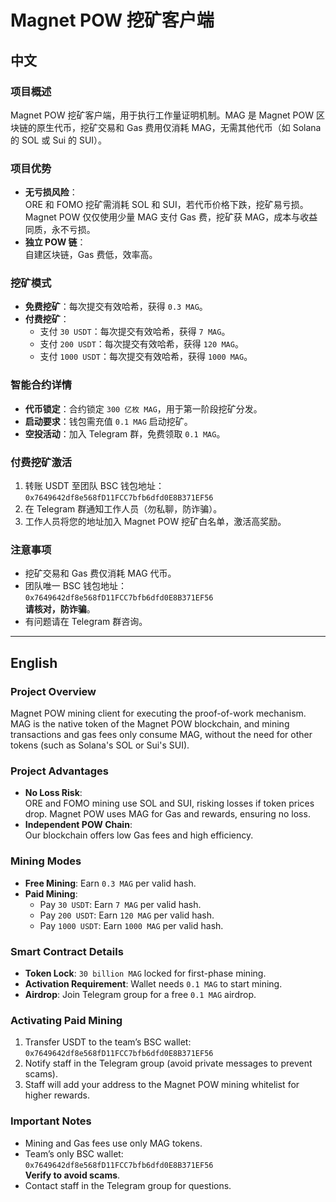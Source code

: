# Magnet POW 挖矿客户端

## 中文

### 项目概述
Magnet POW 挖矿客户端，用于执行工作量证明机制。MAG 是 Magnet POW 区块链的原生代币，挖矿交易和 Gas 费用仅消耗 MAG，无需其他代币（如 Solana 的 SOL 或 Sui 的 SUI）。

### 项目优势
- **无亏损风险**：  
  ORE 和 FOMO 挖矿需消耗 SOL 和 SUI，若代币价格下跌，挖矿易亏损。Magnet POW 仅仅使用少量 MAG 支付 Gas 费，挖矿获 MAG，成本与收益同质，永不亏损。
- **独立 POW 链**：  
  自建区块链，Gas 费低，效率高。

### 挖矿模式
- **免费挖矿**：每次提交有效哈希，获得 `0.3 MAG`。
- **付费挖矿**：
  - 支付 `30 USDT`：每次提交有效哈希，获得 `7 MAG`。
  - 支付 `200 USDT`：每次提交有效哈希，获得 `120 MAG`。
  - 支付 `1000 USDT`：每次提交有效哈希，获得 `1000 MAG`。

### 智能合约详情
- **代币锁定**：合约锁定 `300 亿枚 MAG`，用于第一阶段挖矿分发。
- **启动要求**：钱包需充值 `0.1 MAG` 启动挖矿。
- **空投活动**：加入 Telegram 群，免费领取 `0.1 MAG`。

### 付费挖矿激活
1. 转账 USDT 至团队 BSC 钱包地址：  
   `0x7649642df8e568fD11FCC7bfb6dfd0E8B371EF56`
2. 在 Telegram 群通知工作人员（勿私聊，防诈骗）。
3. 工作人员将您的地址加入 Magnet POW 挖矿白名单，激活高奖励。

### 注意事项
- 挖矿交易和 Gas 费仅消耗 MAG 代币。
- 团队唯一 BSC 钱包地址：  
  `0x7649642df8e568fD11FCC7bfb6dfd0E8B371EF56`  
  **请核对，防诈骗**。
- 有问题请在 Telegram 群咨询。

---

## English

### Project Overview
Magnet POW mining client for executing the proof-of-work mechanism. MAG is the native token of the Magnet POW blockchain, and mining transactions and gas fees only consume MAG, without the need for other tokens (such as Solana's SOL or Sui's SUI).

### Project Advantages
- **No Loss Risk**:  
  ORE and FOMO mining use SOL and SUI, risking losses if token prices drop. Magnet POW uses MAG for Gas and rewards, ensuring no loss.
- **Independent POW Chain**:  
  Our blockchain offers low Gas fees and high efficiency.

### Mining Modes
- **Free Mining**: Earn `0.3 MAG` per valid hash.
- **Paid Mining**:
  - Pay `30 USDT`: Earn `7 MAG` per valid hash.
  - Pay `200 USDT`: Earn `120 MAG` per valid hash.
  - Pay `1000 USDT`: Earn `1000 MAG` per valid hash.

### Smart Contract Details
- **Token Lock**: `30 billion MAG` locked for first-phase mining.
- **Activation Requirement**: Wallet needs `0.1 MAG` to start mining.
- **Airdrop**: Join Telegram group for a free `0.1 MAG` airdrop.

### Activating Paid Mining
1. Transfer USDT to the team’s BSC wallet:  
   `0x7649642df8e568fD11FCC7bfb6dfd0E8B371EF56`
2. Notify staff in the Telegram group (avoid private messages to prevent scams).
3. Staff will add your address to the Magnet POW mining whitelist for higher rewards.

### Important Notes
- Mining and Gas fees use only MAG tokens.
- Team’s only BSC wallet:  
  `0x7649642df8e568fD11FCC7bfb6dfd0E8B371EF56`  
  **Verify to avoid scams**.
- Contact staff in the Telegram group for questions.